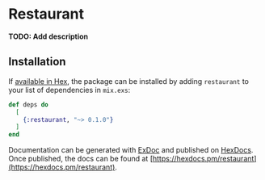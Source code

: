 # Restaurant

**TODO: Add description**

## Installation

If [available in Hex](https://hex.pm/docs/publish), the package can be installed
by adding `restaurant` to your list of dependencies in `mix.exs`:

```elixir
def deps do
  [
    {:restaurant, "~> 0.1.0"}
  ]
end
```

Documentation can be generated with [ExDoc](https://github.com/elixir-lang/ex_doc)
and published on [HexDocs](https://hexdocs.pm). Once published, the docs can
be found at [https://hexdocs.pm/restaurant](https://hexdocs.pm/restaurant).

